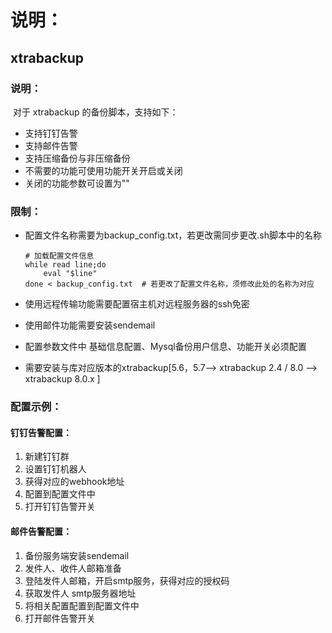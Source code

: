 # 说明：

## xtrabackup

### 说明：

​      对于 xtrabackup 的备份脚本，支持如下：

* 支持钉钉告警
* 支持邮件告警
* 支持压缩备份与非压缩备份
* 不需要的功能可使用功能开关开启或关闭
* 关闭的功能参数可设置为""

### 限制：

* 配置文件名称需要为backup_config.txt，若更改需同步更改.sh脚本中的名称

  ```shell
  # 加载配置文件信息
  while read line;do
      eval "$line"
  done < backup_config.txt  # 若更改了配置文件名称，须修改此处的名称为对应
  ```

* 使用远程传输功能需要配置宿主机对远程服务器的ssh免密
* 使用邮件功能需要安装sendemail
* 配置参数文件中 基础信息配置、Mysql备份用户信息、功能开关必须配置
* 需要安装与库对应版本的xtrabackup[5.6，5.7--> xtrabackup 2.4 / 8.0 --> xtrabackup 8.0.x ]

### 配置示例：

#### 钉钉告警配置：

1. 新建钉钉群
2. 设置钉钉机器人
3. 获得对应的webhook地址
4. 配置到配置文件中
5. 打开钉钉告警开关

#### 邮件告警配置：

1. 备份服务端安装sendemail
2. 发件人、收件人邮箱准备
3. 登陆发件人邮箱，开启smtp服务，获得对应的授权码
4. 获取发件人 smtp服务器地址
5. 将相关配置配置到配置文件中
6. 打开邮件告警开关
